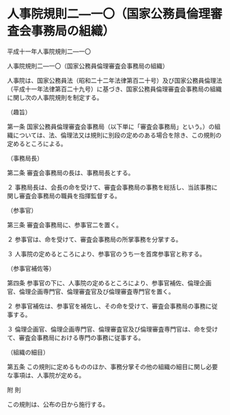 # 人事院規則二―一〇（国家公務員倫理審査会事務局の組織）

平成十一年人事院規則二―一〇

人事院規則二―一〇（国家公務員倫理審査会事務局の組織）

人事院は、国家公務員法（昭和二十二年法律第百二十号）及び国家公務員倫理法（平成十一年法律第百二十九号）に基づき、国家公務員倫理審査会事務局の組織に関し次の人事院規則を制定する。

（趣旨）

第一条 国家公務員倫理審査会事務局（以下単に「審査会事務局」という。）の組織については、法、倫理法又は規則に別段の定めのある場合を除き、この規則の定めるところによる。

（事務局長）

第二条 審査会事務局の長は、事務局長とする。

２ 事務局長は、会長の命を受けて、審査会事務局の事務を総括し、当該事務に関し審査会事務局の職員を指揮監督する。

（参事官）

第三条 審査会事務局に、参事官二を置く。

２ 参事官は、命を受けて、審査会事務局の所掌事務を分掌する。

３ 人事院の定めるところにより、参事官のうち一を首席参事官と称する。

（参事官補佐等）

第四条 参事官の下に、人事院の定めるところにより、参事官補佐、倫理企画官、倫理企画専門官、倫理審査官及び倫理審査専門官を置く。

２ 参事官補佐は、参事官を補佐し、その命を受けて、審査会事務局の事務に従事する。

３ 倫理企画官、倫理企画専門官、倫理審査官及び倫理審査専門官は、命を受けて、審査会事務局における専門の事務に従事する。

（組織の細目）

第五条 この規則に定めるもののほか、事務分掌その他の組織の細目に関し必要な事項は、人事院が定める。

附 則

この規則は、公布の日から施行する。
